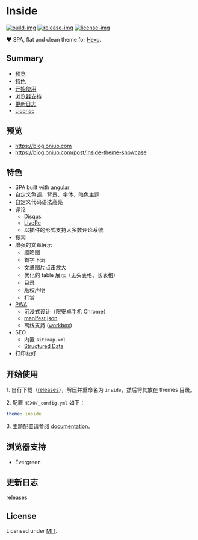 # Inside

[![build-img]][travis] [![release-img]][releases] [![license-img]](LICENSE)

❤️ SPA, flat and clean theme for [Hexo].

## Summary

- [预览](#预览)
- [特色](#特色)
- [开始使用](#开始使用)
- [浏览器支持](#浏览器支持)
- [更新日志](#更新日志)
- [License](#license)

## 预览

- https://blog.oniuo.com
- https://blog.oniuo.com/post/inside-theme-showcase

## 特色

- SPA built with [angular]
- 自定义色调、背景、字体、暗色主题
- 自定义代码语法高亮
- 评论
  - [Disqus]
  - [LiveRe]
  - 以插件的形式支持大多数评论系统
- 搜索
- 增强的文章展示
  - 缩略图
  - 首字下沉
  - 文章图片点击放大
  - 优化的 table 展示（无头表格、长表格）
  - 目录
  - 版权声明
  - 打赏
- [PWA]
  - 沉浸式设计（限安卓手机 Chrome）
  - [manifest.json]
  - 离线支持 ([workbox])
- SEO
  - 内置 `sitemap.xml`
  - [Structured Data]
- 打印友好

## 开始使用

1\. 自行下载（[releases]），解压并重命名为 `inside`，然后将其放在 themes 目录。

2\. 配置 `HEXO/_config.yml` 如下：

```yml
theme: inside
```

3\. 主题配置请参阅 [documentation]。

## 浏览器支持

- Evergreen

## 更新日志

[releases]

## License

Licensed under [MIT](LICENSE).

[build-img]: https://img.shields.io/travis/ikeq/hexo-theme-inside.svg?longCache=true&style=flat-square
[release-img]: https://img.shields.io/github/release/ikeq/hexo-theme-inside.svg?longCache=true&style=flat-square
[license-img]: https://img.shields.io/github/license/ikeq/hexo-theme-inside.svg?longCache=true&style=flat-square

[angular]: https://angular.io
[hexo]: https://hexo.io/
[PWA]: https://developers.google.com/web/progressive-web-apps
[manifest.json]: https://developers.google.com/web/fundamentals/web-app-manifest/
[workbox]: https://developers.google.com/web/tools/workbox/
[Structured Data]: https://developers.google.com/search/docs/guides/intro-structured-data
[disqus]: https://disqus.com
[livere]: https://livere.com
[releases]: https://github.com/ikeq/hexo-theme-inside/releases
[travis]: https://travis-ci.org/ikeq/hexo-theme-inside
[documentation]: https://blog.oniuo.com/theme-inside
